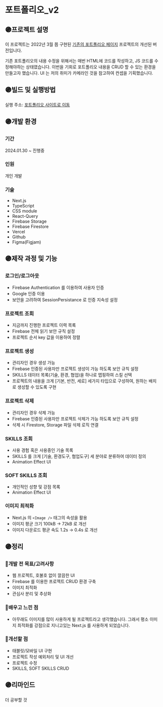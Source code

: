 # 포트폴리오_v2

## 🟣프로젝트 설명

이 프로젝트는 2022년 3월 쯤 구현된 [기존의 포트폴리오 페이지](https://postop09.github.io/Portfolio/src/pages/index.html) 프로젝트의 개선된 버전입니다.

기존 포트폴리오의 내용 수정을 위해서는 매번 HTML에 코드를 작성하고, JS 코드를 수정해야하는 상태였습니다. 이번을 기회로 포트폴리오 내용을 CRUD 할 수 있는 환경을 만들고자 했습니다. UI 는 저의 취미가 카메라인 것을 참고하여 컨셉을 기획했습니다.

## 🟣빌드 및 실행방법
실행 주소: [포트폴리오 사이트로 이동](https://portfolio-cys.vercel.app/)

## 🟣개발 환경
### 기간
2024.01.30 ~ 진행중

### 인원
개인 개발

### 기술
- Next.js
- TypeScript
- CSS module
- React-Query
- Firebase Storage
- Firebase Firestore
- Vercel
- Github
- Figma(Figjam)

## 🟣제작 과정 및 기능
### 로그인/로그아웃
- Firebase Authentication 를 이용하여 사용자 인증
- Google 인증 이용
- 보안을 고려하여 SessionPersistance 로 인증 지속성 설정

### 프로젝트 조회
- 지금까지 진행한 프로젝트 이력 목록
- Firebase 전체 읽기 보안 규칙 설정
- 프로젝트 순서 key 값을 이용하여 정렬

### 프로젝트 생성
- 관리자인 경우 생성 가능
- Firebase 인증된 사용자만 프로젝트 생성이 가능 하도록 보안 규칙 설정
- SKILLS 데이터 목록(기술, 환경, 협업)을 하나로 맵핑하여 스킬 선택
- 프로젝트의 내용을 크게 [기본, 반전, 세로] 세가지 타입으로 구성하여, 원하는 배치로 생성할 수 있도록 구현

### 프로젝트 삭제
- 관리자인 경우 삭제 가능
- Firebase 인증된 사용자만 프로젝트 삭제가 가능 하도록 보안 규칙 설정
- 삭제 시 Firestore, Storage 파일 삭제 로직 연결

### SKILLS 조회
- 사용 경험 혹은 사용중인 기술 목록
- SKILLS 를 크게 [기술, 환경도구, 협업도구] 세 분야로 분류하여 데이터 정의
- Animation Effect UI

### SOFT SKILLS 조회
- 개인적인 성향 및 강점 목록
- Animation Effect UI

### 이미지 최적화
- Next.js 의 `<Image />` 태그의 속성을 활용
- 이미지 평균 크기 100kB -> 72kB 로 개선
- 이미지 다운로드 평균 속도 1.2s -> 0.4s 로 개선

## 🟣정리

### 👾개발 전 목표/고려사항
- 웹 프로젝트, 호불호 없이 깔끔한 UI
- Firebase 를 이용한 프로젝트 CRUD 환경 구축
- 이미지 최적화
- 관심사 분리 및 추상화

### 👾배우고 느낀 점
- 아무래도 이미지를 많이 사용하게 될 프로젝트라고 생각했습니다. 그래서 평소 이미지 최적화를 강점으로 지니고있는 Next.js 를 사용하게 되었습니다.

### 👾개선할 점
- 태블릿/모바일 UI 구현
- 프로젝트 작성 예외처리 및 UI 개선
- 프로젝트 수정
- SKILLS, SOFT SKILLS CRUD


## 🟣리마인드
더 공부할 것
